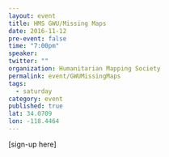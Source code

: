 ```yaml
---
layout: event
title: HMS GWU/Missing Maps
date: 2016-11-12
pre-event: false
time: "7:00pm"
speaker: 
twitter: ""
organization: Humanitarian Mapping Society
permalink: event/GWUMissingMaps
tags: 
  - saturday
category: event
published: true
lat: 34.0709
lon: -118.4464
---
```


[sign-up here]
